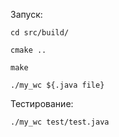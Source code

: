 Запуск:

`cd src/build/`

`cmake ..`

`make`

`./my_wc ${.java file}`

Тестирование:

`./my_wc test/test.java`
